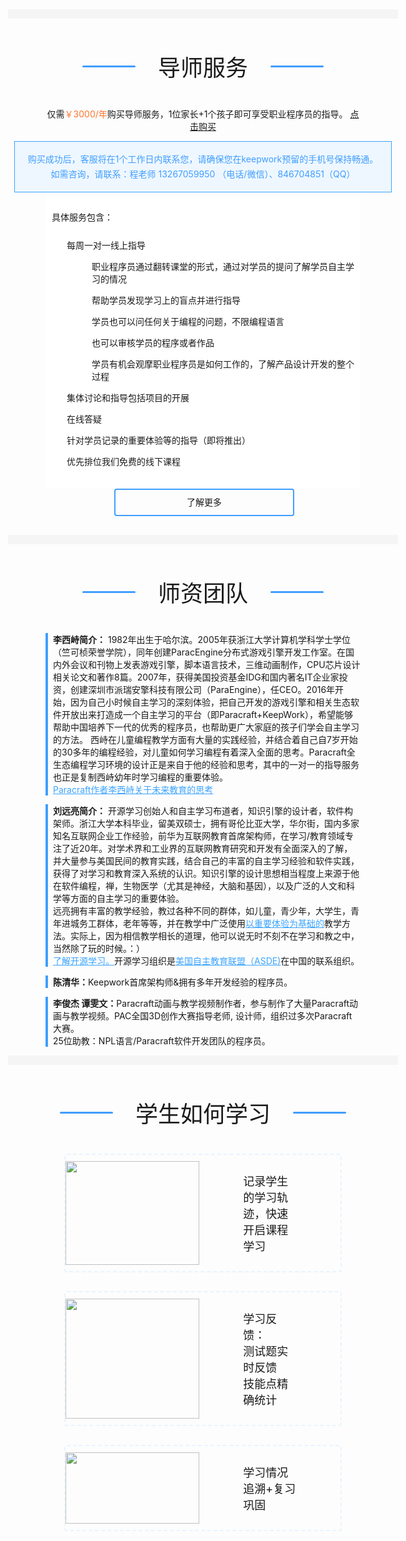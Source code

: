 <style>
  .eductors-tab-title-wrap {
    margin: 50px 0 40px;
    text-align: center;
  }
  .eductors-tab-title {
    margin: 50px 0 0;
    display: flex;
    justify-content: center;
    align-items: center;
  }
  .eductors-tab-title-line {
    width: 85px;
    height: 3px;
    background: #409efe;
    border-radius: 3px;
  }
  .eductors-tab-title-text {
    font-size: 36px;
    margin: 0 36px;
  }
  .poster {
    display: block;
    margin: 0 -60px;
  }
  .light {
    color: #3ba4ff;
  }
  .educators-title {
    position: relative;
    width: 60%;
    margin: 50px auto 40px;
  }

  .educators-title::after {
    content: '';
    height: 2px;
    width: 100%;
    position: absolute;
    right: 0;
    top: 30px;
    background: #d6e6f4;
  }
  .educators-title .text {
    background: #fff;
    margin: 0 auto;
    text-align: center;
  }
  .educators-title .text .headline {
    font-size: 36px;
    text-align: center;
    position: relative;
    z-index: 2;
    background: #fff;
    padding: 0 30px;
  }
  .educators-title .text .hint {
    margin: 10px;
    font-size: 18px;
    display: block;
    text-align: center;
  }
  .mentor-services .services {
    padding-bottom: 30px;
  }
  .mentor-services .services p.charge {
    text-align: center;
  }
  .mentor-services .services .access {
    max-width: 568px;
    margin: 0 auto;
    font-size: 14px;
    padding: 20px 10px;
    background: #fff;
  }
  .mentor-services .services .access p {
    padding-left: 24px;
    position: relative;
  }
  .mentor-services .services .access p .img-wrap {
    margin-right: 8px;
    position: absolute;
    left: 0;
    top: 1px;
  }
  .mentor-services .services .access .second-level {
    padding-left: 40px;
  }
  .mentor-services .services .access .title {
    line-height: 40px;
  }
  .contact {
    line-height: 50px;
    background-color: #eef7ff;
    border: solid 1px #3ba4ff;
    text-align: center;
    color: #409eff;
    margin: 0 -50px;
    font-size: 14px;
    line-height: 24px;
    padding: 16px 20px;
  }
  .money {
    color: #ff742e;
  }
  .markdown-body .purchase-link {
    color: #ff742e;
    text-decoration: none;
    font-weight: 700;
    margin-left: 8px;
  }
  .part-text .profile {
    border-left: 4px solid #409efe;
    padding-left: 8px;
  }
  .courseware {
    display: flex;
    margin: 30px;
    border-radius: 4px;
    border: 2px #e7f4ff dashed;
    padding: 10px 0;
  }
  .courseware .img-cover {
    width: 850px;
  }
  .courseware .img-cover img {
    width: 100%;
  }
  .courseware .text {
    display: flex;
    justify-content: center;
    flex-direction: column;
    padding: 0 70px;
    width: 340px;
  }
  .courseware .text p {
    font-size: 18px;
  }
  .courseware .text .all-course-btn span {
    font-size: 14px;
    line-height: 40px;
    padding: 12px 100px;
    background-color: #409efe;
    border-radius: 4px;
    color: #fff;
  }
  .learn-more-btn {
    display: block;
    margin: 0 auto;
    width: 284px;
    text-decoration: none !important;
  }
  .learn-more-btn:hover {
    text-decoration: none !important;
  }
  .learn-more {
    width: 284px;
    height: 40px;
    margin: 0 auto;
    line-height: 40px;
    text-align: center;
    border-radius: 4px;
    border: solid 2px #409efe;
  }
  .gutter-line {
    height: 15px;
    background: #f5f5f5;
    margin: 0 -60px 40px;
  }
  @media screen and (max-width: 768px) {
    .poster {
      display: block;
      margin: 0 -20px;
    }
    .contact {
      margin: 0 -20px;
    }
    .gutter-line {
      margin: 0 -20px 40px;
    }
    .educators-title .text .headline {
      font-size: 16px;
      font-weight: bold;
    }
    .educators-title .text .hint {
      font-size: 12px;
    }
    .educators-title::after {
      top: 12px;
    }
    .courseware {
      display: block;
    }
    .courseware .img-cover {
      width: 100%;
    }
  }
</style>

<div class="mentor-services">
  <div class="gutter-line"></div>
  <div class="eductors-tab-title-wrap">
    <div class="eductors-tab-title">
      <span class="eductors-tab-title-line"></span>
      <span class="eductors-tab-title-text"
        ><a name="mentorService">导师服务</a></span
      >
      <span class="eductors-tab-title-line"></span>
    </div>
  </div>
  <div class="services">
    <p class="charge">
      仅需<span class="money">￥3000/年</span
      >购买导师服务，1位家长+1个孩子即可享受职业程序员的指导。
      <a
        class="purchase-link"
        href="/a/orderConfirm?id=4&type=1&payment=rmb"
        target="_blank"
        >点击购买</a
      >
    </p>
    <div class="contact">
      购买成功后，客服将在1个工作日内联系您，请确保您在keepwork预留的手机号保持畅通。
      <br />
      如需咨询，请联系：程老师 13267059950 （电话/微信）、846704851（QQ）
    </div>
    <div class="access">
      <div class="title">具体服务包含：</div>
      <div>
        <p>
          <span class="img-wrap"
            ><img
              src="https://api.keepwork.com/storage/v0/siteFiles/1902/raw#legal_privilege.png"
              alt=""/></span
          >每周一对一线上指导
        </p>
        <div class="second-level">
          <p>
            <span class="img-wrap"
              ><img
                src="https://api.keepwork.com/storage/v0/siteFiles/1902/raw#legal_privilege.png"
                alt=""/></span
            >职业程序员通过翻转课堂的形式，通过对学员的提问了解学员自主学习的情况
          </p>
          <p>
            <span class="img-wrap"
              ><img
                src="https://api.keepwork.com/storage/v0/siteFiles/1902/raw#legal_privilege.png"
                alt=""/></span
            >帮助学员发现学习上的盲点并进行指导
          </p>
          <p>
            <span class="img-wrap"
              ><img
                src="https://api.keepwork.com/storage/v0/siteFiles/1902/raw#legal_privilege.png"
                alt=""/></span
            >学员也可以问任何关于编程的问题，不限编程语言
          </p>
          <p>
            <span class="img-wrap"
              ><img
                src="https://api.keepwork.com/storage/v0/siteFiles/1902/raw#legal_privilege.png"
                alt=""/></span
            >也可以审核学员的程序或者作品
          </p>
          <p>
            <span class="img-wrap"
              ><img
                src="https://api.keepwork.com/storage/v0/siteFiles/1902/raw#legal_privilege.png"
                alt=""/></span
            >学员有机会观摩职业程序员是如何工作的，了解产品设计开发的整个过程
          </p>
        </div>
        <p>
          <span class="img-wrap"
            ><img
              src="https://api.keepwork.com/storage/v0/siteFiles/1902/raw#legal_privilege.png"
              alt=""/></span
          >集体讨论和指导包括项目的开展
        </p>
        <p>
          <span class="img-wrap"
            ><img
              src="https://api.keepwork.com/storage/v0/siteFiles/1902/raw#legal_privilege.png"
              alt=""/></span
          >在线答疑
        </p>
        <p>
          <span class="img-wrap"
            ><img
              src="https://api.keepwork.com/storage/v0/siteFiles/1902/raw#legal_privilege.png"
              alt=""/></span
          >针对学员记录的重要体验等的指导（即将推出）
        </p>
        <p>
          <span class="img-wrap"
            ><img
              src="https://api.keepwork.com/storage/v0/siteFiles/1902/raw#legal_privilege.png"
              alt=""/></span
          >优先排位我们免费的线下课程
        </p>
      </div>
    </div>
    <a
      href="/l/student/moreResources/memtor"
      target="_black"
      class="learn-more-btn"
      ><div class="learn-more">了解更多</div></a
    >
  </div>
</div>
<div class="gutter-line"></div>
<div class="eductors-tab-title-wrap">
  <div class="eductors-tab-title">
    <span class="eductors-tab-title-line"></span>
    <span class="eductors-tab-title-text">师资团队</span>
    <span class="eductors-tab-title-line"></span>
  </div>
</div>
<div class="part-text">
  <p class="profile">
    <strong>李西峙简介：</strong>
    1982年出生于哈尔滨。2005年获浙江大学计算机学科学士学位（竺可桢荣誉学院），同年创建ParacEngine分布式游戏引擎开发工作室。在国内外会议和刊物上发表游戏引擎，脚本语言技术，三维动画制作，CPU芯片设计相关论文和著作8篇。2007年，获得美国投资基金IDG和国内著名IT企业家投资，创建深圳市派瑞安擎科技有限公司（ParaEngine），任CEO。2016年开始，因为自己小时候自主学习的深刻体验，把自己开发的游戏引擎和相关生态软件开放出来打造成一个自主学习的平台（即Paracraft+KeepWork），希望能够帮助中国培养下一代的优秀的程序员，也帮助更广大家庭的孩子们学会自主学习的方法。
    西峙在儿童编程教学方面有大量的实践经验，并结合着自己自7岁开始的30多年的编程经验，对儿童如何学习编程有着深入全面的思考。Paracraft全生态编程学习环境的设计正是来自于他的经验和思考，其中的一对一的指导服务也正是复制西峙幼年时学习编程的重要体验。
    <br />
    <a
      href="https://keepwork.com/lixizhi/note/design/future_education"
      class="light"
      >Paracraft作者李西峙关于未来教育的思考</a
    >
  </p>
  <p class="profile">
    <strong>刘远亮简介：</strong>
    开源学习创始人和自主学习布道者，知识引擎的设计者，软件构架师。浙江大学本科毕业，留美双硕士，拥有哥伦比亚大学，华尔街，国内多家知名互联网企业工作经验，前华为互联网教育首席架构师，在学习/教育领域专注了近20年。对学术界和工业界的互联网教育研究和开发有全面深入的了解，并大量参与美国民间的教育实践，结合自己的丰富的自主学习经验和软件实践，获得了对学习和教育深入系统的认识。知识引擎的设计思想相当程度上来源于他在软件编程，禅，生物医学（尤其是神经，大脑和基因），以及广泛的人文和科学等方面的自主学习的重要体验。
    <br />
    远亮拥有丰富的教学经验，教过各种不同的群体，如儿童，青少年，大学生，青年进城务工群体，老年等等，并在教学中广泛使用<a
      href=" http://blog.opensourcelearning.org/?p=122&lang=zh"
      class="light"
      >以重要体验为基础的</a
    >教学方法。实际上，因为相信教学相长的道理，他可以说无时不刻不在学习和教之中，当然除了玩的时候。：）
    <br />
    <a href="http://www.opensourcelearning.org/" class="light">了解开源学习。</a
    >开源学习组织是<a href="https://www.self-directed.org/" class="light"
      >美国自主教育联盟（ASDE)</a
    >在中国的联系组织。
  </p>
  <p class="profile">
    <strong>陈清华：</strong>Keepwork首席架构师&拥有多年开发经验的程序员。
  </p>
  <p class="profile">
    <strong>李俊杰 谭雯文：</strong
    >Paracraft动画与教学视频制作者，参与制作了大量Paracraft动画与教学视频。PAC全国3D创作大赛指导老师,
    设计师，组织过多次Paracraft大赛。<br />
    25位助教：NPL语言/Paracraft软件开发团队的程序员。
  </p>
</div>
<div class="gutter-line"></div>
<div class="eductors-tab-title-wrap">
  <div class="eductors-tab-title">
    <span class="eductors-tab-title-line"></span>
    <span class="eductors-tab-title-text">学生如何学习</span>
    <span class="eductors-tab-title-line"></span>
  </div>
</div>
<div class="courseware">
  <div class="img-cover">
    <img
      src="https://api.keepwork.com/storage/v0/siteFiles/1960/raw#图层13.png"
      alt=""
    />
  </div>
  <div class="text"><p>记录学生的学习轨迹，快速开启课程学习</p></div>
</div>
<div class="courseware">
  <div class="img-cover">
    <img
      src="https://api.keepwork.com/storage/v0/siteFiles/1961/raw#图层72.png"
      alt=""
    />
  </div>
  <div class="text">
    <p>
      学习反馈：<br />
      测试题实时反馈<br />
      技能点精确统计
    </p>
  </div>
</div>
<div class="courseware">
  <div class="img-cover">
    <img
      src="https://api.keepwork.com/storage/v0/siteFiles/1962/raw#图层2004.png"
      alt=""
    />
  </div>
  <div class="text"><p>学习情况追溯+复习巩固</p></div>
</div>